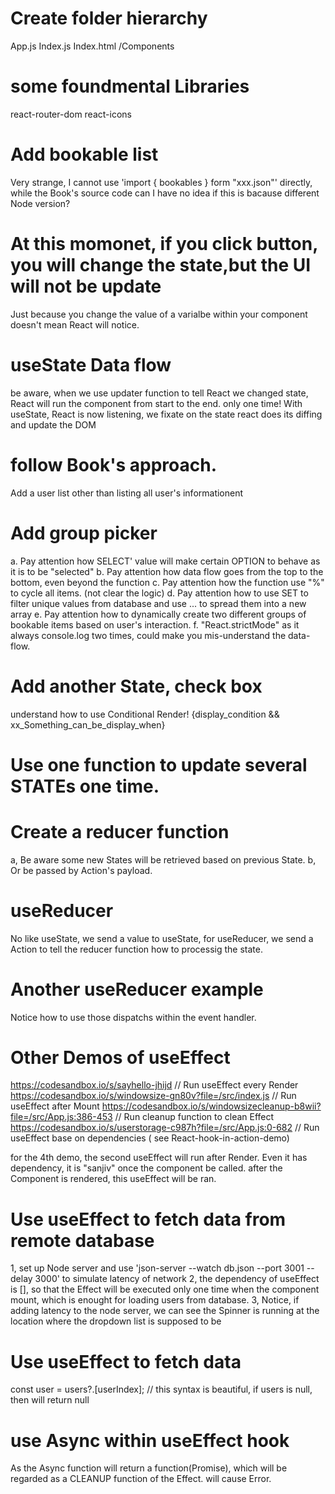# Create folder hierarchy

App.js
Index.js
Index.html
/Components

# some foundmental Libraries

react-router-dom
react-icons

# Add bookable list

Very strange, I cannot use 'import { bookables } form "xxx.json"' directly, while the Book's source code can
I have no idea if this is bacause different Node version?

# At this momonet, if you click button, you will change the state,but the UI will not be update

Just because you change the value of a varialbe within your component doesn't mean React will notice.

# useState Data flow

be aware, when we use updater function to tell React we changed state, React will run the component
from start to the end. only one time!
With useState, React is now listening,
we fixate on the state
react does its diffing and update the DOM

# follow Book's approach.

Add a user list other than listing all user's informationent

# Add group picker

a. Pay attention how SELECT' value will make certain OPTION to behave as it is to be "selected"
b. Pay attention how data flow goes from the top to the bottom, even beyond the function
c. Pay attention how the function use "%" to cycle all items. (not clear the logic)
d. Pay attention how to use SET to filter unique values from database and use ... to spread them into a new array
e. Pay attention how to dynamically create two different groups of bookable items based on user's interaction.
f. "React.strictMode" as it always console.log two times, could make you mis-understand the data-flow.

# Add another State, check box

understand how to use Conditional Render! {display_condition && xx_Something_can_be_display_when}

# Use one function to update several STATEs one time.

# Create a reducer function

a, Be aware some new States will be retrieved based on previous State.
b, Or be passed by Action's payload.

# useReducer

No like useState, we send a value to useState, for useReducer, we send a Action to tell the reducer function how to processig the state.

# Another useReducer example

Notice how to use those dispatchs within the event handler.

# Other Demos of useEffect

https://codesandbox.io/s/sayhello-jhijd // Run useEffect every Render
https://codesandbox.io/s/windowsize-gn80v?file=/src/index.js // Run useEffect after Mount
https://codesandbox.io/s/windowsizecleanup-b8wii?file=/src/App.js:386-453 // Run cleanup function to clean Effect
https://codesandbox.io/s/userstorage-c987h?file=/src/App.js:0-682 // Run useEffect base on dependencies ( see React-hook-in-action-demo)

for the 4th demo, the second useEffect will run after Render. Even it has dependency, it is "sanjiv" once the component be called. after the Component is rendered, this useEffect will be ran.

# Use useEffect to fetch data from remote database

1, set up Node server and use 'json-server --watch db.json --port 3001 --delay 3000' to simulate latency of network
2, the dependency of useEffect is [], so that the Effect will be executed only one time when the component mount, which is enought for loading users from database.
3, Notice, if adding latency to the node server, we can see the Spinner is running at the location where the dropdown list is supposed to be

# Use useEffect to fetch data

const user = users?.[userIndex]; // this syntax is beautiful, if users is null, then will return null

# use Async within useEffect hook

As the Async function will return a function(Promise), which will be regarded as a CLEANUP function of the Effect. will cause Error.

